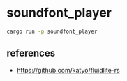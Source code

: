 # soundfont_player

```sh
cargo run -p soundfont_player
```

## references

- https://github.com/katyo/fluidlite-rs
